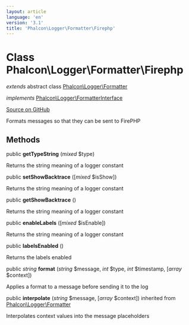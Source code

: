 ```yaml
---
layout: article
language: 'en'
version: '3.1'
title: 'Phalcon\Logger\Formatter\Firephp'
---
```

# Class **Phalcon\Logger\Formatter\Firephp**

*extends* abstract class [Phalcon\Logger\Formatter](/3.1/en/api/Phalcon_Logger_Formatter)

*implements* [Phalcon\Logger\FormatterInterface](/3.1/en/api/Phalcon_Logger_FormatterInterface)

<a href="https://github.com/phalcon/cphalcon/tree/v3.1.0/phalcon/logger/formatter/firephp.zep" class="btn btn-default btn-sm">Source on GitHub</a>

Formats messages so that they can be sent to FirePHP


## Methods
public  **getTypeString** (*mixed* $type)

Returns the string meaning of a logger constant



public  **setShowBacktrace** ([*mixed* $isShow])

Returns the string meaning of a logger constant



public  **getShowBacktrace** ()

Returns the string meaning of a logger constant



public  **enableLabels** ([*mixed* $isEnable])

Returns the string meaning of a logger constant



public  **labelsEnabled** ()

Returns the labels enabled



public *string* **format** (*string* $message, *int* $type, *int* $timestamp, [*array* $context])

Applies a format to a message before sending it to the log



public  **interpolate** (*string* $message, [*array* $context]) inherited from [Phalcon\Logger\Formatter](/3.1/en/api/Phalcon_Logger_Formatter)

Interpolates context values into the message placeholders



